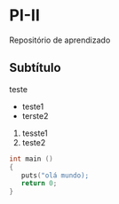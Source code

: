 # PI-II

Repositório de aprendizado

## Subtítulo

teste

- teste1
- terste2

1. tesste1
2. teste2

```C
int main ()
{
   puts("olá mundo);
   return 0;
}
```

